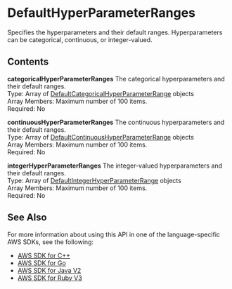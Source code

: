 # DefaultHyperParameterRanges<a name="API_DefaultHyperParameterRanges"></a>

Specifies the hyperparameters and their default ranges\. Hyperparameters can be categorical, continuous, or integer\-valued\.

## Contents<a name="API_DefaultHyperParameterRanges_Contents"></a>

 **categoricalHyperParameterRanges**   <a name="personalize-Type-DefaultHyperParameterRanges-categoricalHyperParameterRanges"></a>
The categorical hyperparameters and their default ranges\.  
Type: Array of [DefaultCategoricalHyperParameterRange](API_DefaultCategoricalHyperParameterRange.md) objects  
Array Members: Maximum number of 100 items\.  
Required: No

 **continuousHyperParameterRanges**   <a name="personalize-Type-DefaultHyperParameterRanges-continuousHyperParameterRanges"></a>
The continuous hyperparameters and their default ranges\.  
Type: Array of [DefaultContinuousHyperParameterRange](API_DefaultContinuousHyperParameterRange.md) objects  
Array Members: Maximum number of 100 items\.  
Required: No

 **integerHyperParameterRanges**   <a name="personalize-Type-DefaultHyperParameterRanges-integerHyperParameterRanges"></a>
The integer\-valued hyperparameters and their default ranges\.  
Type: Array of [DefaultIntegerHyperParameterRange](API_DefaultIntegerHyperParameterRange.md) objects  
Array Members: Maximum number of 100 items\.  
Required: No

## See Also<a name="API_DefaultHyperParameterRanges_SeeAlso"></a>

For more information about using this API in one of the language\-specific AWS SDKs, see the following:
+  [AWS SDK for C\+\+](https://docs.aws.amazon.com/goto/SdkForCpp/personalize-2018-05-22/DefaultHyperParameterRanges) 
+  [AWS SDK for Go](https://docs.aws.amazon.com/goto/SdkForGoV1/personalize-2018-05-22/DefaultHyperParameterRanges) 
+  [AWS SDK for Java V2](https://docs.aws.amazon.com/goto/SdkForJavaV2/personalize-2018-05-22/DefaultHyperParameterRanges) 
+  [AWS SDK for Ruby V3](https://docs.aws.amazon.com/goto/SdkForRubyV3/personalize-2018-05-22/DefaultHyperParameterRanges) 